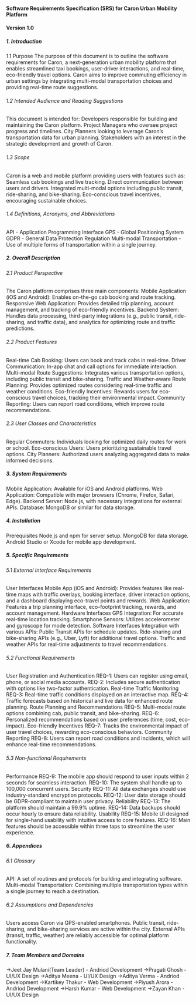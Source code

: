 #### **Software Requirements Specification (SRS) for Caron Urban Mobility Platform**
#### **Version 1.0**

##### **1. Introduction**
1.1 Purpose
The purpose of this document is to outline the software requirements for Caron, a next-generation urban mobility platform that enables streamlined taxi bookings, user-driver interactions, and real-time, eco-friendly travel options. Caron aims to improve commuting efficiency in urban settings by integrating multi-modal transportation choices and providing real-time route suggestions.

###### 1.2 Intended Audience and Reading Suggestions
This document is intended for:
Developers responsible for building and maintaining the Caron platform.
Project Managers who oversee project progress and timelines.
City Planners looking to leverage Caron’s transportation data for urban planning.
Stakeholders with an interest in the strategic development and growth of Caron.

###### 1.3 Scope
Caron is a web and mobile platform providing users with features such as:
Seamless cab bookings and live tracking.
Direct communication between users and drivers.
Integrated multi-modal options including public transit, ride-sharing, and bike-sharing.
Eco-conscious travel incentives, encouraging sustainable choices.

###### 1.4 Definitions, Acronyms, and Abbreviations
API - Application Programming Interface
GPS - Global Positioning System
GDPR - General Data Protection Regulation
Multi-modal Transportation - Use of multiple forms of transportation within a single journey.

##### **2. Overall Description**

###### 2.1 Product Perspective
The Caron platform comprises three main components:
Mobile Application (iOS and Android): Enables on-the-go cab booking and route tracking.
Responsive Web Application: Provides detailed trip planning, account management, and tracking of eco-friendly incentives.
Backend System: Handles data processing, third-party integrations (e.g., public transit, ride-sharing, and traffic data), and analytics for optimizing route and traffic predictions.

###### 2.2 Product Features
Real-time Cab Booking: Users can book and track cabs in real-time.
Driver Communication: In-app chat and call options for immediate interaction.
Multi-modal Route Suggestions: Integrates various transportation options, including public transit and bike-sharing.
Traffic and Weather-aware Route Planning: Provides optimized routes considering real-time traffic and weather conditions.
Eco-friendly Incentives: Rewards users for eco-conscious travel choices, tracking their environmental impact.
Community Reporting: Users can report road conditions, which improve route recommendations.

###### 2.3 User Classes and Characteristics
Regular Commuters: Individuals looking for optimized daily routes for work or school.
Eco-conscious Users: Users prioritizing sustainable travel options.
City Planners: Authorized users analyzing aggregated data to make informed decisions.

##### **3. System Requirements**
Mobile Application: Available for iOS and Android platforms.
Web Application: Compatible with major browsers (Chrome, Firefox, Safari, Edge).
Backend Server: Node.js, with necessary integrations for external APIs.
Database: MongoDB or similar for data storage.

##### **4. Installation**
Prerequisites
Node.js and npm for server setup.
MongoDB for data storage.
Android Studio or Xcode for mobile app development.

##### **5. Specific Requirements**
###### 5.1 External Interface Requirements
User Interfaces
Mobile App (iOS and Android): Provides features like real-time maps with traffic overlays, booking interface, driver interaction options, and a dashboard displaying eco-travel points and rewards.
Web Application: Features a trip planning interface, eco-footprint tracking, rewards, and account management.
Hardware Interfaces
GPS Integration: For accurate real-time location tracking.
Smartphone Sensors: Utilizes accelerometer and gyroscope for mode detection.
Software Interfaces
Integration with various APIs:
Public Transit APIs for schedule updates.
Ride-sharing and bike-sharing APIs (e.g., Uber, Lyft) for additional travel options.
Traffic and weather APIs for real-time adjustments to travel recommendations.

###### 5.2 Functional Requirements
User Registration and Authentication
REQ-1: Users can register using email, phone, or social media accounts.
REQ-2: Includes secure authentication with options like two-factor authentication.
Real-time Traffic Monitoring
REQ-3: Real-time traffic conditions displayed on an interactive map.
REQ-4: Traffic forecasts based on historical and live data for enhanced route planning.
Route Planning and Recommendations
REQ-5: Multi-modal route options combining cab, public transit, and bike-sharing.
REQ-6: Personalized recommendations based on user preferences (time, cost, eco-impact).
Eco-friendly Incentives
REQ-7: Tracks the environmental impact of user travel choices, rewarding eco-conscious behaviors.
Community Reporting
REQ-8: Users can report road conditions and incidents, which will enhance real-time recommendations.

###### 5.3 Non-functional Requirements
Performance
REQ-9: The mobile app should respond to user inputs within 2 seconds for seamless interaction.
REQ-10: The system shall handle up to 100,000 concurrent users.
Security
REQ-11: All data exchanges should use industry-standard encryption protocols.
REQ-12: User data storage should be GDPR-compliant to maintain user privacy.
Reliability
REQ-13: The platform should maintain a 99.9% uptime.
REQ-14: Data backups should occur hourly to ensure data reliability.
Usability
REQ-15: Mobile UI designed for single-hand usability with intuitive access to core features.
REQ-16: Main features should be accessible within three taps to streamline the user experience.

##### **6. Appendices**

###### 6.1 Glossary
API: A set of routines and protocols for building and integrating software.
Multi-modal Transportation: Combining multiple transportation types within a single journey to reach a destination.

###### 6.2 Assumptions and Dependencies
Users access Caron via GPS-enabled smartphones.
Public transit, ride-sharing, and bike-sharing services are active within the city.
External APIs (transit, traffic, weather) are reliably accessible for optimal platform functionality.

##### **7. Team Members and Domains**
->Jeet Jay Mulani(Team Leader) - Andriod Development
->Pragati Ghosh - UI/UX Design
->Aditya Meena - UI/UX Design
->Aditya Verma - Andriod Development
->Kartikey Thakur - Web Development
->Piyush Arora - Andriod Development
->Harsh Kumar - Web Development
->Zayan Khan - UI/UX Design
